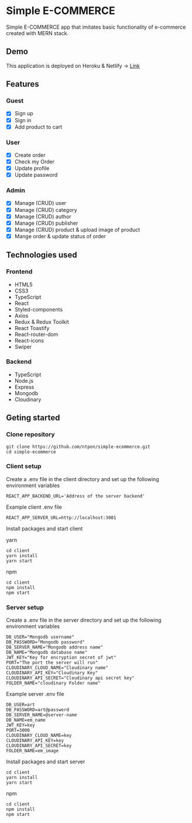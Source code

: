 # Simple E-COMMERCE

Simple E-COMMERCE app that imitates basic functionality of e-commerce created with MERN stack.

## Demo

This application is deployed on Heroku & Netlify -> [Link](https://ntpon-simple-ecommerce.netlify.app/)

## Features

### Guest

- [x] Sign up
- [x] Sign in
- [x] Add product to cart

### User

- [x] Create order
- [x] Check my Order
- [x] Update profile
- [x] Update password

### Admin

- [x] Manage (CRUD) user
- [x] Manage (CRUD) category
- [x] Manage (CRUD) author
- [x] Manage (CRUD) publisher
- [x] Manage (CRUD) product & upload image of product
- [x] Mange order & update status of order

## Technologies used

### Frontend

- HTML5
- CSS3
- TypeScript
- React
- Styled-components
- Axios
- Redux & Redux Toolkit
- React Toastify
- React-router-dom
- React-icons
- Swiper

### Backend

- TypeScript
- Node.js
- Express
- Mongodb
- Cloudinary

## Geting started

### Clone repository

```
git clone https://github.com/ntpon/simple-ecommerce.git
cd simple-ecommerce
```

### Client setup

Create a .env file in the client directory and set up the following environment variables

```
REACT_APP_BACKEND_URL='Address of the server backend'
```

Example client .env file

```
REACT_APP_SERVER_URL=http://localhost:3001
```

Install packages and start client

yarn

```
cd client
yarn install
yarn start
```

npm

```
cd client
npm install
npm start
```

### Server setup

Create a .env file in the server directory and set up the following environment variables

```
DB_USER="Mongodb username"
DB_PASSWORD="Mongodb password"
DB_SERVER_NAME="Mongodb address name"
DB_NAME="Mongodb database name"
JWT_KEY="Key for encryption secret of jwt"
PORT="The port the server will run"
CLOUDINARY_CLOUD_NAME="Cloudinary name"
CLOUDINARY_API_KEY="Cloudinary Key"
CLOUDINARY_API_SECRET="Cloudinary api secret key"
FOLDER_NAME="cloudinary Folder name"
```

Example server .env file

```
DB_USER=art
DB_PASSWORD=art@password
DB_SERVER_NAME=@server-name
DB_NAME=em_name
JWT_KEY=key
PORT=3000
CLOUDINARY_CLOUD_NAME=key
CLOUDINARY_API_KEY=key
CLOUDINARY_API_SECRET=key
FOLDER_NAME=em_image
```

Install packages and start server

```
cd client
yarn install
yarn start
```

npm

```
cd client
npm install
npm start
```
